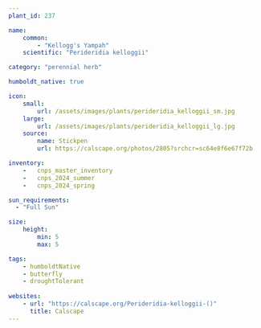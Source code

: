 ```yaml
---
plant_id: 237 

name: 
    common: 
        - "Kellogg's Yampah"  
    scientific: "Perideridia kelloggii"  

category: "perennial herb"

humboldt_native: true

icon: 
    small: 
        url: /assets/images/plants/perideridia_kelloggii_sm.jpg 
    large: 
        url: /assets/images/plants/perideridia_kelloggii_lg.jpg 
    source: 
        name: Stickpen
        url: https://calscape.org/photos/2805?srchcr=sc64e8f6e67f72b 

inventory: 
    -   cnps_master_inventory
    -   cnps_2024_summer
    -   cnps_2024_spring

sun_requirements:
  - "Full Sun"

size:
    height: 
        min: 5
        max: 5 

tags: 
    - humboldtNative
    - butterfly
    - droughtTolerant
 
websites: 
    - url: "https://calscape.org/Perideridia-kelloggii-()"
      title: Calscape
---
```


